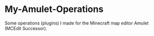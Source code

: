 # My-Amulet-Operations
Some operations (plugins) I made for the Minecraft map editor Amulet (MCEdit Successor).

